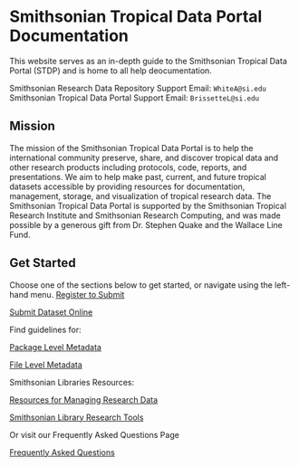 # Smithsonian Tropical Data Portal Documentation

This website serves as an in-depth guide to the Smithsonian Tropical Data Portal (STDP) and is home to all help deocumentation. 

Smithsonian Research Data Repository Support Email: `WhiteA@si.edu`
Smithsonian Tropical Data Portal Support Email: `BrissetteL@si.edu`

## Mission 
The mission of the Smithsonian Tropical Data Portal is to help the international community preserve, share, and discover tropical data and other research products including protocols, code, reports, and presentations. We aim to help make past, current, and future tropical datasets accessible by providing resources for documentation, management, storage, and visualization of tropical research data. The Smithsonian Tropical Data Portal is supported by the Smithsonian Tropical Research Institute and Smithsonian Research Computing, and was made possible by a generous gift from Dr. Stephen Quake and the Wallace Line Fund.

## Get Started

Choose one of the sections below to get started, or navigate using the left-hand menu.
<a href="register_to_submit/" class="button" target="_blank" rel="noopener noreferrer">Register to Submit</a>

<a href="/submit_online/" class="button" target="_blank" rel="noopener noreferrer">Submit Dataset Online</a>

Find guidelines for:

<a href="/package_level_meta_reqs/" class="button" target="_blank" rel="noopener noreferrer">Package Level Metadata</a>

<a href="/file_level_metadata/" class="button" target="_blank" rel="noopener noreferrer">File Level Metadata</a>

Smithsonian Libraries Resources:

<a href="https://library.si.edu/research/manage-research-data" class="button" target="_blank" rel="noopener noreferrer">Resources for Managing Research Data</a>

<a href="https://library.si.edu/research" class="button" target="_blank" rel="noopener noreferrer">Smithsonian Library Research Tools</a>


Or visit our Frequently Asked Questions Page 

<a href="/faq/" class="button" target= "_blank" rel="nooperner noreferrer">Frequently Asked Questions</a>

<br><br>
<br><br>
<br><br>
<br><br>
<br><br>
<br><br>
<br><br>
